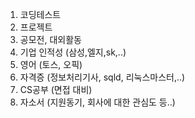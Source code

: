 1. 코딩테스트
2. 프로젝트
3. 공모전, 대외활동
4. 기업 인적성 (삼성,엘지,sk,..)
5. 영어 (토스, 오픽)
6. 자격증 (정보처리기사, sqld, 리눅스마스터,..)
7. CS공부 (면접 대비)
8. 자소서 (지원동기, 회사에 대한 관심도 등..)